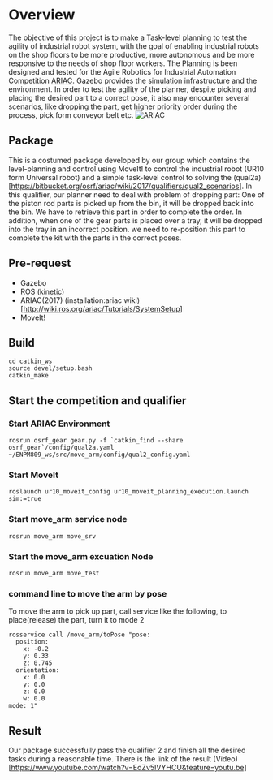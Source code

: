 # Overview
The objective of this project is to make a Task-level planning to test the agility of industrial robot system, with the goal of enabling industrial robots on the shop floors to be more productive, more autonomous and be more responsive to the needs of shop floor workers. The Planning is been designed and tested for the Agile Robotics for Industrial Automation Competition [ARIAC](http://gazebosim.org/ariac). Gazebo provides the simulation infrastructure and the environment. In order to test the agility of the planner, despite picking and placing the desired part to a correct pose, it also may encounter several scenarios, like dropping the part, get higher priority order during the process, pick form conveyor belt etc.
![ARIAC](https://github.com/move_arm/ARIAC.png)

## Package
This is a costumed package developed by our group which contains the level-planning and control using MoveIt! to control the industrial robot (UR10 form Universal robot) and a simple task-level control to solving the (qual2a)[https://bitbucket.org/osrf/ariac/wiki/2017/qualifiers/qual2_scenarios]. In this qualifier, our planner need to deal with problem of dropping part: One of the piston rod parts is picked up from the bin, it will be dropped back into the bin. We have to retrieve this part in order to complete the order. In addition, when one of the gear parts is placed over a tray, it will be dropped into the tray in an incorrect position. we need to re-position this part to complete the kit with the parts in the correct poses.

## Pre-request
- Gazebo
- ROS (kinetic)
- ARIAC(2017) (installation:ariac wiki)[http://wiki.ros.org/ariac/Tutorials/SystemSetup]
- MoveIt!

## Build
```
cd catkin_ws
source devel/setup.bash
catkin_make
```

## Start the competition and qualifier
### Start ARIAC Environment
```
rosrun osrf_gear gear.py -f `catkin_find --share osrf_gear`/config/qual2a.yaml ~/ENPM809_ws/src/move_arm/config/qual2_config.yaml
```

### Start MoveIt
```
roslaunch ur10_moveit_config ur10_moveit_planning_execution.launch sim:=true
```

### Start move_arm service node
```
rosrun move_arm move_srv
```
### Start the move_arm excuation Node
```
rosrun move_arm move_test
```
### command line to move the arm by pose
To move the arm to pick up part, call service like the following,
to place(release) the part, turn it to mode 2
```
rosservice call /move_arm/toPose "pose:
  position:
    x: -0.2
    y: 0.33
    z: 0.745
  orientation:
    x: 0.0
    y: 0.0
    z: 0.0
    w: 0.0
mode: 1"
```
## Result
Our package successfully pass the qualifier 2 and finish all the desired tasks during a reasonable time. There is the link of the result (Video)[https://www.youtube.com/watch?v=EdZv5IVYHCU&feature=youtu.be]
